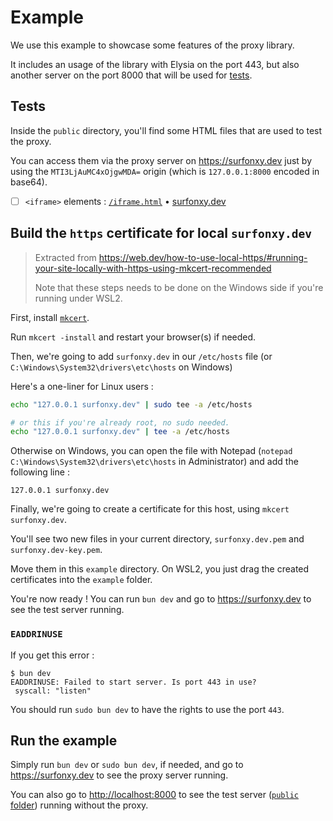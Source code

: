 # Example

We use this example to showcase some features of the proxy library.

It includes an usage of the library with Elysia on the port 443, but also another server on the port 8000 that will be used for [tests](#tests).

## Tests

Inside the `public` directory, you'll find some HTML files that are used to test the proxy.

You can access them via the proxy server on <https://surfonxy.dev> just by using the `MTI3LjAuMC4xOjgwMDA=` origin (which is `127.0.0.1:8000` encoded in base64).

- [ ] `<iframe>` elements : [`/iframe.html`](./public/iframe.html) • [surfonxy.dev](https://surfonxy.dev/iframe.html?__surfonxy_url=MTI3LjAuMC4xOjgwMDA=)

## Build the `https` certificate for local `surfonxy.dev`

> Extracted from <https://web.dev/how-to-use-local-https/#running-your-site-locally-with-https-using-mkcert-recommended>
>
> Note that these steps needs to be done on the Windows side if you're running under WSL2.

First, install [`mkcert`](https://github.com/FiloSottile/mkcert/releases).

Run `mkcert -install` and restart your browser(s) if needed.

Then, we're going to add `surfonxy.dev` in our `/etc/hosts` file (or `C:\Windows\System32\drivers\etc\hosts` on Windows)

Here's a one-liner for Linux users :

```bash
echo "127.0.0.1 surfonxy.dev" | sudo tee -a /etc/hosts

# or this if you're already root, no sudo needed.
echo "127.0.0.1 surfonxy.dev" | tee -a /etc/hosts
```

Otherwise on Windows, you can open the file with Notepad (`notepad C:\Windows\System32\drivers\etc\hosts` in Administrator) and add the following line :

```hosts
127.0.0.1 surfonxy.dev
```

Finally, we're going to create a certificate for this host, using `mkcert surfonxy.dev`.

You'll see two new files in your current directory, `surfonxy.dev.pem` and `surfonxy.dev-key.pem`.

Move them in this `example` directory. On WSL2, you just drag the created certificates into the `example` folder.

You're now ready ! You can run `bun dev` and go to <https://surfonxy.dev> to see the test server running.

### `EADDRINUSE`

If you get this error :

```console
$ bun dev
EADDRINUSE: Failed to start server. Is port 443 in use?
 syscall: "listen"
```

You should run `sudo bun dev` to have the rights to use the port `443`.

## Run the example

Simply run `bun dev` or `sudo bun dev`, if needed, and go to <https://surfonxy.dev> to see the proxy server running.

You can also go to <http://localhost:8000> to see the test server ([`public` folder](./public/)) running without the proxy.
